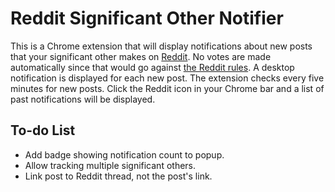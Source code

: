 # Reddit Significant Other Notifier

This is a Chrome extension that will display notifications about new posts that
your significant other makes on [Reddit](http://www.reddit.com). No votes are
made automatically since that would go against [the Reddit rules](http://www.reddit.com/rules). A desktop notification is displayed for each new post. The extension checks every five minutes for new posts. Click the Reddit icon in your Chrome bar and a list of past notifications will be displayed.

## To-do List

* Add badge showing notification count to popup.
* Allow tracking multiple significant others.
* Link post to Reddit thread, not the post's link.
